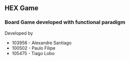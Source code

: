## HEX Game

### Board Game developed with functional paradigm

Developed by
- 103956 - Alexandre Santiago
- 100502 - Paulo Filipe
- 105475 - Tiago Lobo
